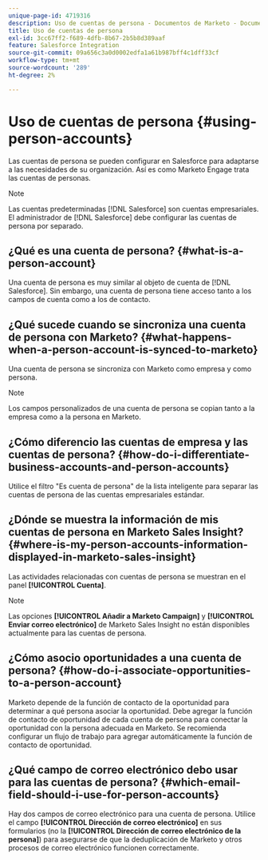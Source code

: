 ```yaml
---
unique-page-id: 4719316
description: Uso de cuentas de persona - Documentos de Marketo - Documentación del producto
title: Uso de cuentas de persona
exl-id: 3cc67ff2-f689-4dfb-8b67-2b5b8d389aaf
feature: Salesforce Integration
source-git-commit: 09a656c3a0d0002edfa1a61b987bff4c1dff33cf
workflow-type: tm+mt
source-wordcount: '289'
ht-degree: 2%

---
```


# Uso de cuentas de persona {#using-person-accounts}

Las cuentas de persona se pueden configurar en Salesforce para adaptarse a las necesidades de su organización. Así es como Marketo Engage trata las cuentas de personas.

>[!NOTE]
>
>Las cuentas predeterminadas [!DNL Salesforce] son cuentas empresariales. El administrador de [!DNL Salesforce] debe configurar las cuentas de persona por separado.

## ¿Qué es una cuenta de persona? {#what-is-a-person-account}

Una cuenta de persona es muy similar al objeto de cuenta de [!DNL Salesforce]. Sin embargo, una cuenta de persona tiene acceso tanto a los campos de cuenta como a los de contacto.

## ¿Qué sucede cuando se sincroniza una cuenta de persona con Marketo? {#what-happens-when-a-person-account-is-synced-to-marketo}

Una cuenta de persona se sincroniza con Marketo como empresa y como persona.

>[!NOTE]
>
>Los campos personalizados de una cuenta de persona se copian tanto a la empresa como a la persona en Marketo.

## ¿Cómo diferencio las cuentas de empresa y las cuentas de persona? {#how-do-i-differentiate-business-accounts-and-person-accounts}

Utilice el filtro &quot;Es cuenta de persona&quot; de la lista inteligente para separar las cuentas de persona de las cuentas empresariales estándar.

## ¿Dónde se muestra la información de mis cuentas de persona en Marketo Sales Insight? {#where-is-my-person-accounts-information-displayed-in-marketo-sales-insight}

Las actividades relacionadas con cuentas de persona se muestran en el panel **[!UICONTROL Cuenta]**.

>[!NOTE]
>
>Las opciones **[!UICONTROL Añadir a Marketo Campaign]** y **[!UICONTROL Enviar correo electrónico]** de Marketo Sales Insight no están disponibles actualmente para las cuentas de persona.

## ¿Cómo asocio oportunidades a una cuenta de persona? {#how-do-i-associate-opportunities-to-a-person-account}

Marketo depende de la función de contacto de la oportunidad para determinar a qué persona asociar la oportunidad. Debe agregar la función de contacto de oportunidad de cada cuenta de persona para conectar la oportunidad con la persona adecuada en Marketo. Se recomienda configurar un flujo de trabajo para agregar automáticamente la función de contacto de oportunidad.

## ¿Qué campo de correo electrónico debo usar para las cuentas de persona? {#which-email-field-should-i-use-for-person-accounts}

Hay dos campos de correo electrónico para una cuenta de persona. Utilice el campo **[!UICONTROL Dirección de correo electrónico]** en sus formularios (no la **[!UICONTROL Dirección de correo electrónico de la persona]**) para asegurarse de que la deduplicación de Marketo y otros procesos de correo electrónico funcionen correctamente.
